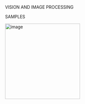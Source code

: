 VISION AND IMAGE PROCESSING

SAMPLES

<img width="245" alt="image" src="https://user-images.githubusercontent.com/79074310/185764080-809a075e-a6d8-444d-b28e-6e2e5d6f6fdf.png">
